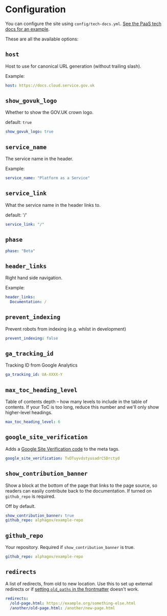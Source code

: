 # Configuration

You can configure the site using `config/tech-docs.yml`. [See the PaaS tech docs for an example](https://github.com/alphagov/paas-tech-docs/blob/master/config/tech-docs.yml).

These are all the available options:

## `host`

Host to use for canonical URL generation (without trailing slash).

Example:

```yaml
host: https://docs.cloud.service.gov.uk
```

## `show_govuk_logo`

Whether to show the GOV.UK crown logo.

default: `true`

```yaml
show_govuk_logo: true
```

## `service_name`

The service name in the header.

Example:

```yaml
service_name: "Platform as a Service"
```

## `service_link`

What the service name in the header links to.

default: '/'

```yaml
service_link: "/"
```

## `phase`

```yaml
phase: "Beta"
```

## `header_links`

Right hand side navigation.

Example:

```yaml
header_links:
  Documentation: /
```

## `prevent_indexing`

Prevent robots from indexing (e.g. whilst in development)

```yaml
prevent_indexing: false
```

## `ga_tracking_id`

Tracking ID from Google Analytics

```yaml
ga_tracking_id: UA-XXXX-Y
```

## `max_toc_heading_level`

Table of contents depth – how many levels to include in the table of contents. If your ToC is too long, reduce this number and we'll only show higher-level headings.

```yaml
max_toc_heading_level: 6
```

## `google_site_verification`

Adds a [Google Site Verification code](https://support.google.com/webmasters/answer/35179?hl=en) to the meta tags.

```yaml
google_site_verification: TvDTuyvdstyusadrCSDrctyd
```

## `show_contribution_banner`

Show a block at the bottom of the page that links to the page source, so readers
can easily contribute back to the documentation. If turned on `github_repo` is
required.

Off by default.

```yaml
show_contribution_banner: true
github_repo: alphagov/example-repo
```

## `github_repo`

Your repository. Required if `show_contribution_banner` is true.

```yaml
github_repo: alphagov/example-repo
```

## `redirects`

A list of redirects, from old to new location. Use this to set up external
redirects or if [setting `old_paths` in the frontmatter](docs/frontmatter.md#old_paths) doesn't work.

```yaml
redirects:
  /old-page.html: https://example.org/something-else.html
  /another/old-page.html: /another/new-page.html
```
